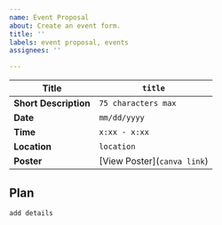 ```yaml
---
name: Event Proposal
about: Create an event form.
title: ''
labels: event proposal, events
assignees: ''

---
```


| **Title**       | `title`    |
|-----------------|-----------------------------|
| **Short Description** | `75 characters max` |
| **Date**        | `mm/dd/yyyy`                  |
| **Time**        | `x:xx - x:xx`              |
| **Location**    | `location`                    |
| **Poster**      | [View Poster](`canva link`) |

## Plan

`add details`
